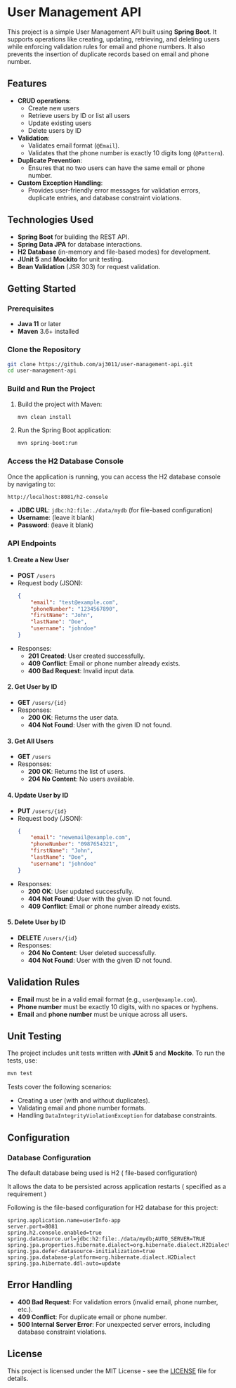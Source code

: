 
# User Management API

This project is a simple User Management API built using **Spring Boot**. It supports operations like creating, updating, retrieving, and deleting users while enforcing validation rules for email and phone numbers. It also prevents the insertion of duplicate records based on email and phone number.

## Features

- **CRUD operations**: 
  - Create new users
  - Retrieve users by ID or list all users
  - Update existing users
  - Delete users by ID
- **Validation**: 
  - Validates email format (`@Email`).
  - Validates that the phone number is exactly 10 digits long (`@Pattern`).
- **Duplicate Prevention**:
  - Ensures that no two users can have the same email or phone number.
- **Custom Exception Handling**: 
  - Provides user-friendly error messages for validation errors, duplicate entries, and database constraint violations.

## Technologies Used

- **Spring Boot** for building the REST API.
- **Spring Data JPA** for database interactions.
- **H2 Database** (in-memory and file-based modes) for development.
- **JUnit 5** and **Mockito** for unit testing.
- **Bean Validation** (JSR 303) for request validation.

## Getting Started

### Prerequisites

- **Java 11** or later
- **Maven** 3.6+ installed

### Clone the Repository

```bash
git clone https://github.com/aj3011/user-management-api.git
cd user-management-api
```

### Build and Run the Project

1. Build the project with Maven:

    ```bash
    mvn clean install
    ```

2. Run the Spring Boot application:

    ```bash
    mvn spring-boot:run
    ```

### Access the H2 Database Console

Once the application is running, you can access the H2 database console by navigating to:

```
http://localhost:8081/h2-console
```

- **JDBC URL**: `jdbc:h2:file:./data/mydb` (for file-based configuration)
- **Username**: (leave it blank)
- **Password**: (leave it blank)

### API Endpoints

#### 1. **Create a New User**

- **POST** `/users`
- Request body (JSON):
    ```json
    {
        "email": "test@example.com",
        "phoneNumber": "1234567890",
        "firstName": "John",
        "lastName": "Doe",
        "username": "johndoe"
    }
    ```
- Responses:
  - **201 Created**: User created successfully.
  - **409 Conflict**: Email or phone number already exists.
  - **400 Bad Request**: Invalid input data.

#### 2. **Get User by ID**

- **GET** `/users/{id}`
- Responses:
  - **200 OK**: Returns the user data.
  - **404 Not Found**: User with the given ID not found.

#### 3. **Get All Users**

- **GET** `/users`
- Responses:
  - **200 OK**: Returns the list of users.
  - **204 No Content**: No users available.

#### 4. **Update User by ID**

- **PUT** `/users/{id}`
- Request body (JSON):
    ```json
    {
        "email": "newemail@example.com",
        "phoneNumber": "0987654321",
        "firstName": "John",
        "lastName": "Doe",
        "username": "johndoe"
    }
    ```
- Responses:
  - **200 OK**: User updated successfully.
  - **404 Not Found**: User with the given ID not found.
  - **409 Conflict**: Email or phone number already exists.

#### 5. **Delete User by ID**

- **DELETE** `/users/{id}`
- Responses:
  - **204 No Content**: User deleted successfully.
  - **404 Not Found**: User with the given ID not found.

## Validation Rules

- **Email** must be in a valid email format (e.g., `user@example.com`).
- **Phone number** must be exactly 10 digits, with no spaces or hyphens.
- **Email** and **phone number** must be unique across all users.

## Unit Testing

The project includes unit tests written with **JUnit 5** and **Mockito**. To run the tests, use:

```bash
mvn test
```

Tests cover the following scenarios:
- Creating a user (with and without duplicates).
- Validating email and phone number formats.
- Handling `DataIntegrityViolationException` for database constraints.

## Configuration

### Database Configuration

The default database being used is H2 ( file-based configuration)

It allows the data to be persisted across application restarts ( specified as a requirement )

Following is the file-based configuration for H2 database for this project:

```properties
spring.application.name=userInfo-app
server.port=8081
spring.h2.console.enabled=true
spring.datasource.url=jdbc:h2:file:./data/mydb;AUTO_SERVER=TRUE
spring.jpa.properties.hibernate.dialect=org.hibernate.dialect.H2Dialect
spring.jpa.defer-datasource-initialization=true
spring.jpa.database-platform=org.hibernate.dialect.H2Dialect
spring.jpa.hibernate.ddl-auto=update
```

## Error Handling

- **400 Bad Request**: For validation errors (invalid email, phone number, etc.).
- **409 Conflict**: For duplicate email or phone number.
- **500 Internal Server Error**: For unexpected server errors, including database constraint violations.

## License

This project is licensed under the MIT License - see the [LICENSE](LICENSE) file for details.
